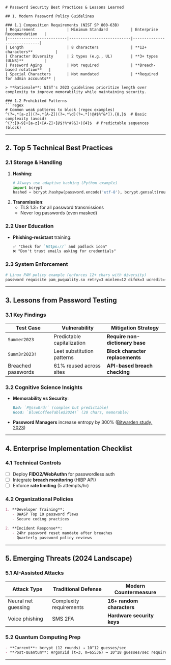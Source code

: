 
```
# Password Security Best Practices & Lessons Learned

## 1. Modern Password Policy Guidelines

### 1.1 Composition Requirements (NIST SP 800-63B)
| Requirement              | Minimum Standard          | Enterprise Recommendation   |
|--------------------------|---------------------------|-----------------------------|
| Length                   | 8 characters              | **12+ characters**          |
| Character Diversity      | 2 types (e.g., UL)        | **3+ types (ULNS)**         |
| Password Aging           | Not required              | **Breach-based rotation**   |
| Special Characters       | Not mandated              | **Required for admin accounts** |

> **Rationale**: NIST's 2023 guidelines prioritize length over complexity to improve memorability while maintaining security.

### 1.2 Prohibited Patterns
```regex
# Common weak patterns to block (regex examples)
^(?=.*[a-z])(?=.*[A-Z])(?=.*\d)(?=.*[!@#$%^&*]).{8,}$  # Basic complexity (avoid)
^(?:[0-9]+[a-z]+[A-Z]+[@$!%*#?&]+){4}$  # Predictable sequences (block)
```

---

## 2. Top 5 Technical Best Practices

### 2.1 Storage & Handling
1. **Hashing**: 
   ```python
   # Always use adaptive hashing (Python example)
   import bcrypt
   hashed = bcrypt.hashpw(password.encode('utf-8'), bcrypt.gensalt(rounds=12))
   ```
2. **Transmission**:
   - TLS 1.3+ for all password transmissions
   - Never log passwords (even masked)

### 2.2 User Education
- **Phishing-resistant** training: 
  ```markdown
  ✅ "Check for `https://` and padlock icon"
  ❌ "Don't trust emails asking for credentials"
  ```

### 2.3 System Enforcement
```bash
# Linux PAM policy example (enforces 12+ chars with diversity)
password requisite pam_pwquality.so retry=3 minlen=12 difok=3 ucredit=-1 lcredit=-1 dcredit=-1 ocredit=-1 enforce_for_root
```

---

## 3. Lessons from Password Testing

### 3.1 Key Findings
| Test Case              | Vulnerability              | Mitigation Strategy         |
|------------------------|----------------------------|-----------------------------|
| `Summer2023`           | Predictable capitalization | **Require non-dictionary base** |
| `Summ3r2023!`          | Leet substitution patterns | **Block character replacements** |
| Breached passwords     | 61% reused across sites    | **API-based breach checking** |

### 3.2 Cognitive Science Insights
- **Memorability vs Security**:
  ```markdown
  Bad: `P@ssw0rd!` (complex but predictable)
  Good: `BlueCoffeeTable$2024!` (20 chars, memorable)
  ```
- **Password Managers** increase entropy by 300% ([Bitwarden study, 2023](https://bitwarden.com))

---

## 4. Enterprise Implementation Checklist

### 4.1 Technical Controls
- [ ] Deploy **FIDO2/WebAuthn** for passwordless auth
- [ ] Integrate **breach monitoring** (HIBP API)
- [ ] Enforce **rate limiting** (5 attempts/hr)

### 4.2 Organizational Policies
```markdown
1. **Developer Training**:
   - OWASP Top 10 password flaws
   - Secure coding practices

2. **Incident Response**:
   - 24hr password reset mandate after breaches
   - Quarterly password policy reviews
```

---

## 5. Emerging Threats (2024 Landscape)

### 5.1 AI-Assisted Attacks
| Attack Type          | Traditional Defense        | Modern Countermeasure       |
|----------------------|---------------------------|-----------------------------|
| Neural net guessing | Complexity requirements   | **16+ random characters**   |
| Voice phishing       | SMS 2FA                   | **Hardware security keys**  |

### 5.2 Quantum Computing Prep
```markdown
- **Current**: bcrypt (12 rounds) → 10^12 guesses/sec
- **Post-Quantum**: Argon2id (t=3, m=65536) → 10^18 guesses/sec required
```

---

